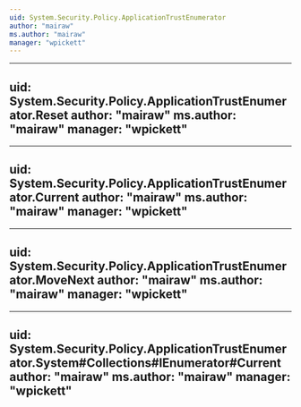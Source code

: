 ```yaml
---
uid: System.Security.Policy.ApplicationTrustEnumerator
author: "mairaw"
ms.author: "mairaw"
manager: "wpickett"
---
```


---
uid: System.Security.Policy.ApplicationTrustEnumerator.Reset
author: "mairaw"
ms.author: "mairaw"
manager: "wpickett"
---

---
uid: System.Security.Policy.ApplicationTrustEnumerator.Current
author: "mairaw"
ms.author: "mairaw"
manager: "wpickett"
---

---
uid: System.Security.Policy.ApplicationTrustEnumerator.MoveNext
author: "mairaw"
ms.author: "mairaw"
manager: "wpickett"
---

---
uid: System.Security.Policy.ApplicationTrustEnumerator.System#Collections#IEnumerator#Current
author: "mairaw"
ms.author: "mairaw"
manager: "wpickett"
---
